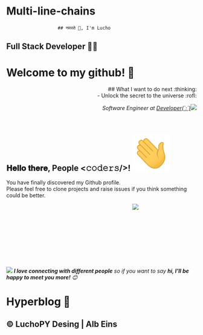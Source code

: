 # Multi-line-chains
  
                       ## नमस्ते 🙏, I'm Lucho

## Full Stack Developer 👨‍💻  
# Welcome to my github! 👋

  
<div align='right'>
 ## What I want to do next :thinking:<br>
   - Unlock the secret to the universe :rofl:  
<p><em>Software Engineer at <a href="http://www.cleartax.in">Developer(`;`)</a><img src="https://media.giphy.com/media/WUlplcMpOCEmTGBtBW/giphy.gif" width="300"></em></p><br>
</div>

<h2> 𝐇𝐞𝐥𝐥𝐨 𝐭𝐡𝐞𝐫𝐞, People <𝚌𝚘𝚍𝚎𝚛𝚜/>! 
<img src="https://github.com/ABSphreak/ABSphreak/blob/master/gifs/Hi.gif" width="100px">
</h2>



You have finally discovered my Github profile. <br>
Please feel free to clone projects and raise issues if you think something could be better.


<img align='right' src="https://media.giphy.com/media/M9gbBd9nbDrOTu1Mqx/giphy.gif" width="170"><br><br><br><br><br><br><br><br><br>

<img src="https://media.giphy.com/media/LnQjpWaON8nhr21vNW/giphy.gif" width="90"> <em><b>I love connecting with different people</b> so if you want to say <b>hi, I'll be happy to meet you more!</b> 😊</em>


# Hyperblog 💚
<h2 class="titulo-final">&copy; LuchoPY Desing | Alb Eins</h2>
